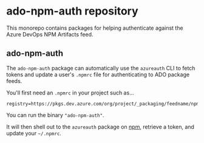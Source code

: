 # ado-npm-auth repository

This monorepo contains packages for helping authenticate against the Azure DevOps NPM Artifacts feed.

## ado-npm-auth

The `ado-npm-auth` package can automatically use the `azureauth` CLI to fetch tokens and update a user's `.npmrc` file for authenticating to ADO package feeds.

You'll first need an `.npmrc` in your project such as...

```text
registry=https://pkgs.dev.azure.com/org/project/_packaging/feedname/npm/registry/
```

You can run the binary `"ado-npm-auth"`.

It will then shell out to the `azureauth` package on [npm](https://www.npmjs.com/package/azureauth), retrieve a token, and update your `~/.npmrc`.
